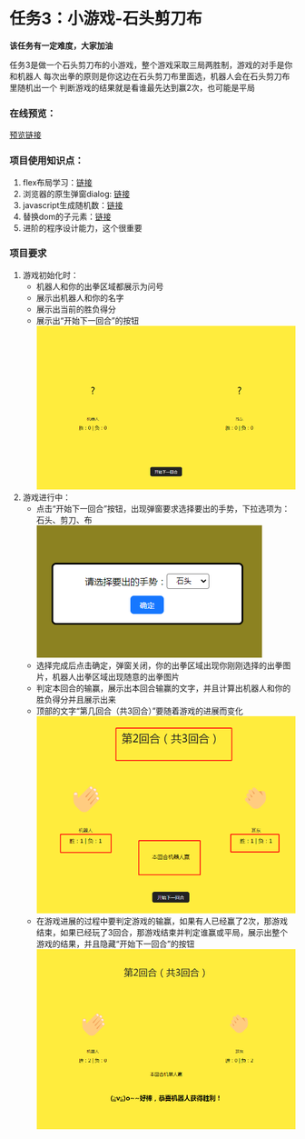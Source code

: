 # 任务3：小游戏-石头剪刀布
**该任务有一定难度，大家加油**

任务3是做一个石头剪刀布的小游戏，整个游戏采取三局两胜制，游戏的对手是你和机器人
每次出拳的原则是你这边在石头剪刀布里面选，机器人会在石头剪刀布里随机出一个
判断游戏的结果就是看谁最先达到赢2次，也可能是平局
### 在线预览：
[预览链接](https://erdong-fe.github.io/FeProject2Dong/01javascript/03.RockPaperScissors/demo.html)
### 项目使用知识点：
1. flex布局学习：[链接](https://zhuanlan.zhihu.com/p/25303493)
2. 浏览器的原生弹窗dialog: [链接](https://developer.mozilla.org/en-US/play)
3. javascript生成随机数：[链接](https://www.runoob.com/w3cnote/js-random.html)
4. 替换dom的子元素：[链接](https://developer.mozilla.org/zh-CN/docs/Web/API/Node/replaceChild)
5. 进阶的程序设计能力，这个很重要

### 项目要求
1. 游戏初始化时：
    - 机器人和你的出拳区域都展示为问号
    - 展示出机器人和你的名字
    - 展示出当前的胜负得分
    - 展示出“开始下一回合”的按钮
    ![游戏初始化](./screenshot/init.png)
2. 游戏进行中：
    - 点击“开始下一回合”按钮，出现弹窗要求选择要出的手势，下拉选项为：石头、剪刀、布
    ![dialog](./screenshot/select-dialog.png)
    - 选择完成后点击确定，弹窗关闭，你的出拳区域出现你刚刚选择的出拳图片，机器人出拳区域出现随意的出拳图片
    - 判定本回合的输赢，展示出本回合输赢的文字，并且计算出机器人和你的胜负得分并且展示出来
    - 顶部的文字“第几回合（共3回合）”要随着游戏的进展而变化
    ![result-of-this-round](./screenshot/result-of-this-round.png)
    - 在游戏进展的过程中要判定游戏的输赢，如果有人已经赢了2次，那游戏结束，如果已经玩了3回合，那游戏结束并判定谁赢或平局，展示出整个游戏的结果，并且隐藏“开始下一回合”的按钮
    ![result-of-total-round](./screenshot/result-of-total-round.png)
